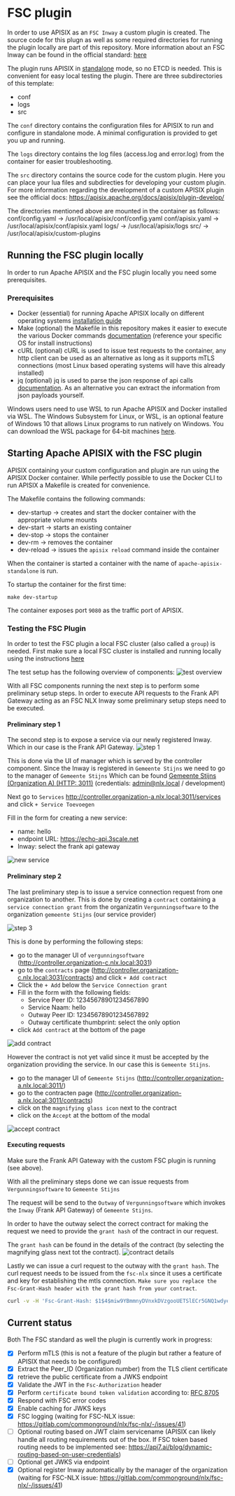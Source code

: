# FSC plugin
In order to use APISIX as an `FSC Inway` a custom plugin is created. The source code for this plugn as well as some required directories for running the plugin locally are part of this repository. More information about an FSC Inway can be found in the official standard: [here](https://commonground.gitlab.io/standards/fsc/core/draft-fsc-core-00.html#name-inway)

The plugin runs APISIX in [standalone](https://apisix.apache.org/docs/apisix/deployment-modes/#standalone) mode, so no ETCD is needed. This is convenient for easy local testing the plugin.
There are three subdirectories of this template:
- conf
- logs
- src

The `conf` directory contains the configuration files for APISIX to run and configure in standalone mode. A minimal configuration is provided to get you up and running. 

The `logs` directory contains the log files (access.log and error.log) from the container for easier troubleshooting. 

The `src` directory contains the source code for the custom plugin. Here you can place your lua files and subdirecties for developing your custom plugin. For more information regarding the development of a custom APISIX plugin see the official docs: https://apisix.apache.org/docs/apisix/plugin-develop/


The directories mentioned above are mounted in the container as follows:
conf/config.yaml -> /usr/local/apisix/conf/config.yaml
conf/apisix.yaml -> /usr/local/apisix/conf/apisix.yaml
logs/ -> /usr/local/apisix/logs
src/ -> /usr/local/apisix/custom-plugins

## Running the FSC plugin locally 
In order to run Apache APISIX and the FSC plugin locally you need some prerequisites.

### Prerequisites
- Docker (essential) for running Apache APISIX locally on different operating systems [installation guide](https://docs.docker.com/engine/install/)
- Make (optional) the Makefile in this repository makes it easier to execute the various Docker commands [documentation](https://www.gnu.org/software/make/) (reference your specific OS for install instructions)
- cURL (optional) cURL is used to issue test requests to the container, any http client can be used as an alternative as long as it supports mTLS connections (most Linux based operating systems will have this already installed)
- jq (optional) jq is used to parse the json response of api calls [documentation](https://jqlang.github.io/jq/). As an alternative you can extract the information from json payloads yourself.

Windows users need to use WSL to run Apache APISIX and Docker installed via WSL. 
The Windows Subsystem for Linux, or WSL, is an optional feature of Windows 10 that allows Linux programs to run natively on Windows. You can download the WSL package for 64-bit machines [here](https://docs.microsoft.com/en-us/windows/wsl/install-manual#step-4---download-the-linux-kernel-update-package).

## Starting Apache APISIX with the FSC plugin
APISIX containing your custom configuration and plugin are run using the APISIX Docker container. While perfectly possible to use the Docker CLI to run APISIX a Makefile is created for convenience. 

The Makefile contains the following commands:
- dev-startup -> creates and start the docker container with the appropriate volume mounts
- dev-start -> starts an existing container
- dev-stop -> stops the container
- dev-rm -> removes the container
- dev-reload -> issues the `apisix reload` command inside the container

When the container is started a container with the name of `apache-apisix-standalone` is run. 

To startup the container for the first time:
```shell
make dev-startup
```

The container exposes port `9080` as the traffic port of APISIX.

### Testing the FSC Plugin

In order to test the FSC plugin a local FSC cluster (also called a `group`) is needed. First make sure a local FSC cluster is installed and running locally using the instructions [here](https://gitlab.com/commonground/nlx/fsc-nlx)

The test setup has the following overview of components:
![test overview](../../docs/diagrams/FSC-NLX-demo-setup-Overview.drawio.png)

With all FSC components running the next step is to perform some preliminary setup steps. 
In order to execute API requests to the Frank API Gateway acting as an FSC NLX Inway some preliminary setup steps need to be executed.

#### Preliminary step 1
The second step is to expose a service via our newly registered Inway. Which in our case is the Frank API Gateway. 
![step 1](../../docs/diagrams/FSC-NLX-demo-setup-prerequisites-1.drawio.png)

This is done via the UI of manager which is served by the controller component. Since the Inway is registered in `Gemeente Stijns` we need to go to the manager of `Gemeente Stijns`
Which can be found [Gemeente Stijns (Organization A) (HTTP: 3011)](http://controller.organization-a.nlx.local:3011/) (credentials: admin@nlx.local / development)


Next go to `Services` http://controller.organization-a.nlx.local:3011/services and click `+ Service Toevoegen`

Fill in the form for creating a new service: 
- name: hello
- endpoint URL: https://echo-api.3scale.net
- Inway: select the frank api gateway

![new service](../../docs/diagrams/service-toevoegen.png)

#### Preliminary step 2
The last preliminary step is to issue a service connection request from one organization to another. This is done by creating  a `contract` containing a `service connection grant` from the organizatin `Vergunningsoftware` to the organization `gemeente Stijns` (our service provider)

![step 3](../../docs/diagrams/FSC-NLX-demo-setup-prerequisites-3.drawio.png)

This is done by performing the following steps:
- go to the manager UI of `vergunningsoftware` (http://controller.organization-c.nlx.local:3031)
- go to the `contracts` page (http://controller.organization-c.nlx.local:3031/contracts) and click `+ Add contract`
- Click the `+ Add` below the `Service Connection grant`
- Fill in the form with the following fields:
    - Service Peer ID: 12345678901234567890
    - Service Naam: hello
    - Outway Peer ID: 12345678901234567892
    - Outway certificate thumbprint: select the only option
- click `Add contract` at  the bottom of the page

![add contract](../../docs/diagrams/Add-service-connection-grant.png)

However the contract is not yet valid since it must be accepted by the organization providing the service. In our case this is `Gemeente Stijns`.
- go to the manager UI of `Gemeente Stijns` (http://controller.organization-a.nlx.local:3011/)
- go to the contracten page (http://controller.organization-a.nlx.local:3011/contracts)
- click on the `magnifying glass icon` next to the contract
- click on the `Accept` at the bottom of the modal

![accept contract](../../docs/diagrams/accept-contract.png)


#### Executing requests
Make sure the Frank API Gateway with the custom FSC plugin is running (see above).


With all the preliminary steps done we can issue requests from `Vergunningsoftware` to  `Gemeente Stijns`

The request will be send to the `Outway` of `Vergunningsoftware` which invokes the  `Inway` (Frank API Gateway) of `Gemeente Stijns`.

In order to have the outway select the correct contract for making the request we need to provide the `grant hash` of the contract in our request.

The `grant hash` can be found in the details of the contract (by selecting the magnifying glass next tot the contract).
![contract details](../../docs/diagrams/contract-details.png)

Lastly we can issue a curl request to the outway with the `grant hash`. The curl request needs to be issued from the `fsc-nlx` since it uses a certificate and key for establishing the mtls connection.
`Make sure you replace the Fsc-Grant-Hash header with the grant hash from your contract`.
```bash
curl -v -H 'Fsc-Grant-Hash: $1$4$miw9YBmmnyDVnxkDVzgooUETSlECr5GNQ1wdyeoFVevxIrMK8zfapnwZP_Y1ZRKqtvRbRC8iiPiGwjcEOgUY5w==' outway.organization-c.nlx.local/hello
```

## Current status
Both The FSC standard as well the plugin is currently work in progress:
- [x] Perform mTLS (this is not a feature of the plugin but rather a feature of APISIX that needs to be configured)
- [x] Extract the Peer_ID (Organization number) from the TLS client certificate
- [x] retrieve the public certificate from a JWKS endpoint
- [x] Validate the JWT in the `Fsc-Authorization` header
- [x] Perform `certificate bound token validation` according to: [RFC 8705](https://www.rfc-editor.org/rfc/rfc8705#name-jwt-certificate-thumbprint-)
- [x] Respond with FSC error codes
- [x] Enable caching for JWKS keys
- [x] FSC logging (waiting for FSC-NLX issue: https://gitlab.com/commonground/nlx/fsc-nlx/-/issues/41)
- [ ] Optional routing based on JWT claim servicename (APISIX can likely handle all routing requirements out of the box. If FSC token based routing needs to be implemented see: https://api7.ai/blog/dynamic-routing-based-on-user-credentials)
- [ ] Optional get JWKS via endpoint
- [x] Optional register Inway automatically by the manager of the organization (waiting for FSC-NLX issue: https://gitlab.com/commonground/nlx/fsc-nlx/-/issues/41)
